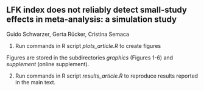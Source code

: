 ## LFK index does not reliably detect small-study effects in meta-analysis: a simulation study

Guido Schwarzer, Gerta Rücker, Cristina Semaca

1. Run commands in R script *plots_article.R* to create figures

Figures are stored in the subdirectories *graphics* (Figures 1-6) and *supplement* (online supplement).

2. Run commands in R script *results_article.R* to reproduce results reported in the main text.
